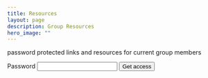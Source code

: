 ```yaml
---
title: Resources
layout: page
description: Group Resources
hero_image: ""
---
```


password protected links and resources for current group members


<form action="/.netlify/functions/login" method="POST">
  <label for="password">Password</label>
  <input type="password" name="password" id="password" />
  <button type="submit">Get access</button>
</form>
